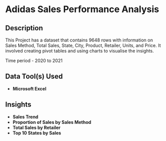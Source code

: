 <h1>Adidas Sales Performance Analysis</h1>

<h2>Description</h2>
This Project has a dataset that contains 9648 rows with information on Sales Method, Total Sales, State, City, Product, Retailer, Units, and Price. 
It involved creating pivot tables and using charts to visualise the insights.

Time period - 2020 to 2021<br />

<h2>Data Tool(s) Used</h2>

- <b>Microsoft Excel</b> 

<h2>Insights</h2>

- <b>Sales Trend</b> 
- <b>Proportion of Sales by Sales Method</b> 
- <b>Total Sales by Retailer</b> 
- <b>Top 10 States by Sales</b> 
